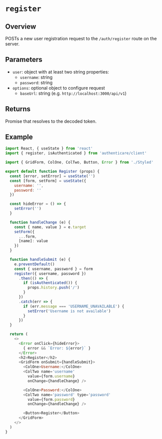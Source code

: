 # `register`

## Overview

POSTs a new user registration request to the `/auth/register` route on the server.


## Parameters

* `user`: object with at least two string properties:
    - `username`: string
    - `password`: string
* `options`: optional object to configure request
    - `baseUrl`: string (e.g. `http://localhost:3000/api/v1`)


## Returns

Promise that resolves to the decoded token.


## Example

```js
import React, { useState } from 'react'
import { register, isAuthenticated } from 'authenticare/client'

import { GridForm, ColOne, ColTwo, Button, Error } from './Styled'

export default function Register (props) {
  const [error, setError] = useState('')
  const [form, setForm] = useState({
    username: '',
    password: ''
  })

  const hideError = () => {
    setError('')
  }

  function handleChange (e) {
    const { name, value } = e.target
    setForm({
      ...form,
      [name]: value
    })
  }

  function handleSubmit (e) {
    e.preventDefault()
    const { username, password } = form
    register({ username, password })
      .then(() => {
        if (isAuthenticated()) {
          props.history.push('/')
        }
      })
      .catch(err => {
        if (err.message === 'USERNAME_UNAVAILABLE') {
          setError('Username is not available')
        }
      })
  }

  return (
    <>
      <Error onClick={hideError}>
        { error && `Error: ${error}` }
      </Error>
      <h2>Register</h2>
      <GridForm onSubmit={handleSubmit}>
        <ColOne>Username:</ColOne>
        <ColTwo name='username'
          value={form.username}
          onChange={handleChange} />

        <ColOne>Password:</ColOne>
        <ColTwo name='password' type='password'
          value={form.password}
          onChange={handleChange} />

        <Button>Register</Button>
      </GridForm>
    </>
  )
}
```
